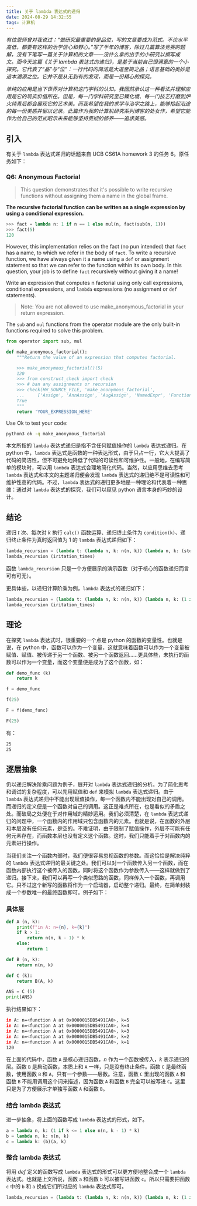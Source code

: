 ```yaml
---
title: 关于 lambda 表达式的递归
date: 2024-08-29 14:32:55
tags: 计算机
---
```


*有位恩师曾对我说过：“做研究最重要的是品位，写的文章要成为范式。不论水平高低，都要有这样的治学信心和野心。”写了半年的博客，除过几篇算法竞赛的题解，没有下笔写一篇关于计算机的文章——没什么拿的出手的小研究以撰写成文。而今天这篇《关于 lambda 表达式的递归》，是基于当前自己很满意的一个小探究。它代表了“品”与“位”：一行代码的简洁是大道至简之品；语言基础的奥妙是追本溯源之位。它并不是从无到有的发现，而是一份精心的探究。*

*单纯的应用是当下世界对计算机这门学科的认知。我固然承认这一种看法并理解应用是它的现实价值所在。但是，每一门学科研究至已臻化境、每一门技艺打磨到炉火纯青后都会展现它的艺术美。而我希望在我的求学与治学之路上，能够拾起沿途的每一份美感并留以记录。此篇作为我的计算机研究系列博客的处女作，希望它能作为给自己的范式昭示未来能够坚持贯彻的修养——追求美感。*

## 引入

有关于 ```lambda``` 表达式递归的话题来自 UCB CS61A homework 3 的任务 $6$。原任务如下：

### Q6: Anonymous Factorial

> This question demonstrates that it's possible to write recursive functions without assigning them a name in the global frame.

**The recursive factorial function can be written as a single expression by using a conditional expression.**

``` python
>>> fact = lambda n: 1 if n == 1 else mul(n, fact(sub(n, 1)))
>>> fact(5)
120
```

However, this implementation relies on the fact (no pun intended) that ```fact``` has a name, to which we refer in the body of ```fact```. To write a recursive function, we have always given it a name using a ```def``` or assignment statement so that we can refer to the function within its own body. In this question, your job is to define ```fact``` recursively without giving it a name!

Write an expression that computes n factorial using only call expressions, conditional expressions, and ```lambda``` expressions (no assignment or ```def``` statements).

> Note: You are not allowed to use make_anonymous_factorial in your return expression.

The ```sub``` and ```mul``` functions from the operator module are the only built-in functions required to solve this problem.

```python
from operator import sub, mul

def make_anonymous_factorial():
    """Return the value of an expression that computes factorial.

    >>> make_anonymous_factorial()(5)
    120
    >>> from construct_check import check
    >>> # ban any assignments or recursion
    >>> check(HW_SOURCE_FILE, 'make_anonymous_factorial',
    ...     ['Assign', 'AnnAssign', 'AugAssign', 'NamedExpr', 'FunctionDef', 'Recursion'])
    True
    """
    return 'YOUR_EXPRESSION_HERE'
```

Use Ok to test your code:

```sh
python3 ok -q make_anonymous_factorial
```

本文所指的 ```lambda``` 表达式递归是指不含任何赋值操作的 ```lambda``` 表达式递归。在 python 中，```lambda``` 表达式是函数的一种表达形式，由于只占一行，它大大提高了代码的简洁性，但不可避免地降低了代码的可读性和可维护性。一般地，在编写简单的模块时，可以用 ```lambda``` 表达式合理地简化代码。当然，以应用思维去思考 ```lambda``` 表达式和本文的主题递归便会发现 ```lambda``` 表达式的递归绝不是可读性和可维护性高的代码。不过，```lambda``` 表达式的递归更多地是一种理论和代表着一种思维：通过对 ```lambda``` 表达式的探究，我们可以窥见 python 语言本身的巧妙的设计。

## 结论

递归 $t$ 次、每次对 $k$ 执行 ```calc()``` 函数运算、递归终止条件为 ```condition(k)```、递归终止条件为真时返回值为 $1$ 的 ```lambda``` 表达式递归如下：

```python
lambda_recursion = (lambda t: (lambda n, k: n(n, k)) (lambda n, k: (stop_num if condition(k) else calc(n(n, k - 1), k)), t))
lambda_recursion (iritation_times)
```

函数 ```lambda_recursion``` 只是一个方便展示的演示函数（对于核心的函数递归而言可有可无）。

更具体些，以递归计算阶乘为例，```lambda``` 表达式的递归如下：

```python
lambda_recursion = (lambda t: (lambda n, k: n(n, k)) (lambda n, k: (1 if k <= 1 else n(n, k - 1) * k), t))
lambda_recursion (iritation_times)
```

## 理论

在探究 ```lambda``` 表达式时，很重要的一个点是 python 的函数的变量性。也就是说，在 python 中，函数可以作为一个变量，这就意味着函数可以作为一个变量被赋值、赋值、被传递于另一个函数、被另一个函数返回……更具体些，未执行的函数可以作为一个变量，而这个变量便是成为了这个函数，如：

```python
def demo_func (k)
    return k

f = demo_func

f(25)

F = f(demo_func)

F(25)
```

有：

```sh
25
25
```

## 逐层抽象

仍以递归解决阶乘问题为例子，展开对 ```lambda``` 表达式递归的分析。为了简化思考和调试的复杂程度，可以先用赋值和 ```def``` 来模拟 ```lambda``` 表达式递归。由于 ```lambda``` 表达式递归中不能出现赋值操作，每一个函数内不能出现对自己的调用。而递归的定义便是一个函数对自己的调用。这正是难点所在，也是看似的矛盾之处。而破局之处便在于对作用域的精妙运用。我们必须清楚，在 ```lambda``` 表达式递归的问题中，一个函数内的作用域只包含函数内的元素。也就是说，在函数的外层和本层没有任何元素，是空的。不难证明，由于限制了赋值操作，外层不可能有任何元素存在，而函数本层也没有定义这个函数。这时，我们只能着手于对函数内的元素进行操作。

当我们关注一个函数内部时，我们便很容易忽视函数的参数。而这恰恰是解决纯粹的 ```lambda``` 表达式递归的最关键之处。我们可以对一个函数传入另一个函数，而在函数内部执行这个被传入的函数，同时将这个函数作为参数传入——这样就做到了递归。接下来，我们可以再写一个类似思路的函数，同样传入一个函数，再调用它。只不过这个新写的函数将作为一个启动器，启动整个递归。最终，在简单封装成一个参数唯一的最终函数即可。例子如下：

### 具体层

```python
def A (n, k):
    print(f"in A: n={n}, k={k}")
    if k > 1:
        return n(n, k - 1) * k
    else:
        return 1

def B (n, k):
    return n(n, k)

def C (k):
    return B(A, k)

ANS = C (5)
print(ANS)
```

执行结果如下：

```sh
in A: n=<function A at 0x0000015DB5491CA0>, k=5
in A: n=<function A at 0x0000015DB5491CA0>, k=4
in A: n=<function A at 0x0000015DB5491CA0>, k=3
in A: n=<function A at 0x0000015DB5491CA0>, k=2
in A: n=<function A at 0x0000015DB5491CA0>, k=1
120
```

在上面的代码中，函数 ```A``` 是核心递归函数，$n$ 作为一个函数被传入，$k$ 表示递归的层。函数 ```B``` 是启动函数，本质上和 ```A``` 一样，只是没有终止条件。函数 ```C``` 是最终函数，使用函数 ```B``` 和 ```A```，只有一个参数——层数。注意，函数 ```C``` 里出现的函数 ```A``` 和函数 ```B``` 不能用调用这个词来描述，因为函数 ```A``` 和函数 ```B``` 完全可以被写进 ```C```。这里只是为了方便展示才单独写函数 ```A``` 和函数 ```B```。

### 结合 lambda 表达式

进一步抽象，将上面的函数写成 ```lambda``` 表达式的形式，如下。

```python
a = lambda n, k: (1 if k <= 1 else n(n, k - 1) * k)
b = lambda n, k: n(n, k)
c = lambda k: (b)(a, k)
```

### 整合 lambda 表达式

将用 $def$ 定义的函数写成 ```lambda``` 表达式的形式可以更方便地整合成一个 ```lambda``` 表达式。也就是上文所说，函数 ```a``` 和函数 ```b``` 可以被写进函数 ```c```。所以只需要把函数 ```c``` 中的 ```b``` 和 ```a``` 换成它们所对应的 ```lambda``` 表达式即可。

```python
lambda_recursion = (lambda t: (lambda n, k: n(n, k)) (lambda n, k: (1 if k <= 1 else n(n, k - 1) * k), t))
```

